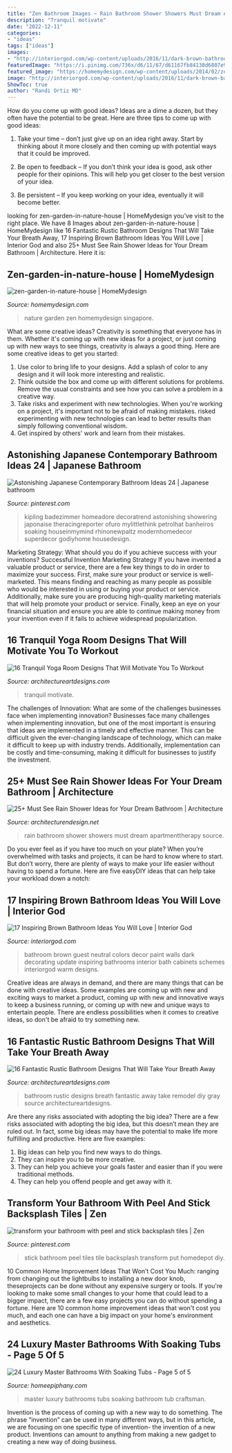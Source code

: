 ```yaml
---
title: "Zen Bathroom Images ~ Rain Bathroom Shower Showers Must Dream Apartmenttherapy Source"
description: "Tranquil motivate"
date: "2022-12-11"
categories:
- "ideas"
tags: ["ideas"]
images:
- "http://interiorgod.com/wp-content/uploads/2016/11/dark-brown-bathroom-wall.jpg"
featuredImage: "https://i.pinimg.com/736x/d6/11/67/d61167fb84138d6807e97c903d73b014.jpg"
featured_image: "https://homemydesign.com/wp-content/uploads/2014/02/zen-garden-in-nature-house.jpeg"
image: "http://interiorgod.com/wp-content/uploads/2016/11/dark-brown-bathroom-wall.jpg"
ShowToc: true
author: "Randi Ortiz MD"
---
```



How do you come up with good ideas?
Ideas are a dime a dozen, but they often have the potential to be great. Here are three tips to come up with good ideas:
1. Take your time – don’t just give up on an idea right away. Start by thinking about it more closely and then coming up with potential ways that it could be improved.

2. Be open to feedback – If you don’t think your idea is good, ask other people for their opinions. This will help you get closer to the best version of your idea.

3. Be persistent – If you keep working on your idea, eventually it will become better.

	

		
looking for zen-garden-in-nature-house | HomeMydesign you've visit to the right place. We have 8 Images about zen-garden-in-nature-house | HomeMydesign like 16 Fantastic Rustic Bathroom Designs That Will Take Your Breath Away, 17 Inspiring Brown Bathroom Ideas You Will Love | Interior God and also 25+ Must See Rain Shower Ideas for Your Dream Bathroom | Architecture. Here it is:
		
    
## Zen-garden-in-nature-house | HomeMydesign

<img loading=lazy src="https://homemydesign.com/wp-content/uploads/2014/02/zen-garden-in-nature-house.jpeg" onerror="this.onerror=null;this.src='https://tse2.mm.bing.net/th?id=OIP.AYBduDIyZ-HeNDAKcCE8cAHaLH&amp;pid=15.1';" alt="zen-garden-in-nature-house | HomeMydesign">

_Source: homemydesign.com_

>nature garden zen homemydesign singapore. 

	

What are some creative ideas?
Creativity is something that everyone has in them. Whether it's coming up with new ideas for a project, or just coming up with new ways to see things, creativity is always a good thing. Here are some creative ideas to get you started: 
1) Use color to bring life to your designs. Add a splash of color to any design and it will look more interesting and realistic. 
2) Think outside the box and come up with different solutions for problems. Remove the usual constraints and see how you can solve a problem in a creative way. 
3) Take risks and experiment with new technologies. When you're working on a project, it's important not to be afraid of making mistakes. risked experimenting with new technologies can lead to better results than simply following conventional wisdom. 
4) Get inspired by others' work and learn from their mistakes.

    
## Astonishing Japanese Contemporary Bathroom Ideas 24 | Japanese Bathroom

<img loading=lazy src="https://i.pinimg.com/736x/da/ab/70/daab70dddc669ee3501096e29eb181a6.jpg" onerror="this.onerror=null;this.src='https://tse3.mm.bing.net/th?id=OIP.y-VqE46C5ewz7Kuq9CBj2QHaLG&amp;pid=15.1';" alt="Astonishing Japanese Contemporary Bathroom Ideas 24 | Japanese bathroom">

_Source: pinterest.com_

>kipling badezimmer homeadore decoratrend astonishing showering japonaise theracingreporter ofuro mylittlethink petrolhat banheiros soaking houseinmymind rhinonewpaltz modernhomedecor superdecor godiyhome housedesign. 

	

Marketing Strategy: What should you do if you achieve success with your inventions?
Successful Invention Marketing Strategy
If you have invented a valuable product or service, there are a few key things to do in order to maximize your success. First, make sure your product or service is well-marketed. This means finding and reaching as many people as possible who would be interested in using or buying your product or service. Additionally, make sure you are producing high-quality marketing materials that will help promote your product or service. Finally, keep an eye on your financial situation and ensure you are able to continue making money from your invention even if it fails to achieve widespread popularization.

    
## 16 Tranquil Yoga Room Designs That Will Motivate You To Workout

<img loading=lazy src="https://www.architectureartdesigns.com/wp-content/uploads/2014/11/16-Tranquil-Yoga-Room-Designs-That-Will-Motivate-You-To-Workout-14.jpg" onerror="this.onerror=null;this.src='https://tse2.mm.bing.net/th?id=OIP.9XO7WGdKW4f2VF0TF0A8xwHaE8&amp;pid=15.1';" alt="16 Tranquil Yoga Room Designs That Will Motivate You To Workout">

_Source: architectureartdesigns.com_

>tranquil motivate. 

	

The challenges of Innovation: What are some of the challenges businesses face when implementing innovation?
Businesses face many challenges when implementing innovation, but one of the most important is ensuring that ideas are implemented in a timely and effective manner. This can be difficult given the ever-changing landscape of technology, which can make it difficult to keep up with industry trends. Additionally, implementation can be costly and time-consuming, making it difficult for businesses to justify the investment.

    
## 25+ Must See Rain Shower Ideas For Your Dream Bathroom | Architecture

<img loading=lazy src="https://cdn.architecturendesign.net/wp-content/uploads/2015/03/AD-Rain-Showers-Bathroom-Ideas-10.jpg" onerror="this.onerror=null;this.src='https://tse2.mm.bing.net/th?id=OIP.MQvnLfcK7LCd6AXPWxkEogHaLO&amp;pid=15.1';" alt="25+ Must See Rain Shower Ideas for Your Dream Bathroom | Architecture">

_Source: architecturendesign.net_

>rain bathroom shower showers must dream apartmenttherapy source. 

	

Do you ever feel as if you have too much on your plate? When you’re overwhelmed with tasks and projects, it can be hard to know where to start. But don’t worry, there are plenty of ways to make your life easier without having to spend a fortune. Here are five easyDIY ideas that can help take your workload down a notch: 

    
## 17 Inspiring Brown Bathroom Ideas You Will Love | Interior God

<img loading=lazy src="http://interiorgod.com/wp-content/uploads/2016/11/dark-brown-bathroom-wall.jpg" onerror="this.onerror=null;this.src='https://tse2.mm.bing.net/th?id=OIP.NpkR4oQgdBk0RJaOkNkd3wHaLK&amp;pid=15.1';" alt="17 Inspiring Brown Bathroom Ideas You Will Love | Interior God">

_Source: interiorgod.com_

>bathroom brown guest neutral colors decor paint walls dark decorating update inspiring bathrooms interior bath cabinets schemes interiorgod warm designs. 

	

Creative ideas are always in demand, and there are many things that can be done with creative ideas. Some examples are coming up with new and exciting ways to market a product, coming up with new and innovative ways to keep a business running, or coming up with new and unique ways to entertain people. There are endless possibilities when it comes to creative ideas, so don't be afraid to try something new.

    
## 16 Fantastic Rustic Bathroom Designs That Will Take Your Breath Away

<img loading=lazy src="https://www.architectureartdesigns.com/wp-content/uploads/2016/08/16-Fantastic-Rustic-Bathroom-Designs-That-Will-Take-Your-Breath-Away-12-630x945.jpg" onerror="this.onerror=null;this.src='https://tse2.mm.bing.net/th?id=OIP.qZfs3hHYZ5HouFLTmiZ8LAHaLH&amp;pid=15.1';" alt="16 Fantastic Rustic Bathroom Designs That Will Take Your Breath Away">

_Source: architectureartdesigns.com_

>bathroom rustic designs breath fantastic away take remodel diy gray source architectureartdesigns. 

	

Are there any risks associated with adopting the big idea?
There are a few risks associated with adopting the big idea, but this doesn’t mean they are ruled out. In fact, some big ideas may have the potential to make life more fulfilling and productive. Here are five examples: 
1. Big ideas can help you find new ways to do things.
2. They can inspire you to be more creative.
3. They can help you achieve your goals faster and easier than if you were traditional methods.
4. They can help you offend people and get away with it.

    
## Transform Your Bathroom With Peel And Stick Backsplash Tiles | Zen

<img loading=lazy src="https://i.pinimg.com/736x/d6/11/67/d61167fb84138d6807e97c903d73b014.jpg" onerror="this.onerror=null;this.src='https://tse1.mm.bing.net/th?id=OIP.CyWXCWaNIj2vxuQgc0K2YgHaLO&amp;pid=15.1';" alt="transform your bathroom with peel and stick backsplash tiles | Zen">

_Source: pinterest.com_

>stick bathroom peel tiles tile backsplash transform put homedepot diy. 

	

10 Common Home Improvement Ideas That Won’t Cost You Much: ranging from changing out the lightbulbs to installing a new door knob, theseprojects can be done without any expensive surgery or tools.
If you're looking to make some small changes to your home that could lead to a bigger impact, there are a few easy projects you can do without spending a fortune. Here are 10 common home improvement ideas that won't cost you much, and each one can have a big impact on your home's environment and aesthetics.

    
## 24 Luxury Master Bathrooms With Soaking Tubs - Page 5 Of 5

<img loading=lazy src="https://homeepiphany.com/wp-content/uploads/2015/10/24-Luxury-Master-Bathrooms-With-Soaking-Tubs-22.jpg" onerror="this.onerror=null;this.src='https://tse3.mm.bing.net/th?id=OIP.qm5bMtCeMggGBCFSNYgyqwHaJ4&amp;pid=15.1';" alt="24 Luxury Master Bathrooms With Soaking Tubs - Page 5 of 5">

_Source: homeepiphany.com_

>master luxury bathrooms tubs soaking bathroom tub craftsman. 

	

Invention is the process of coming up with a new way to do something. The phrase “invention” can be used in many different ways, but in this article, we are focusing on one specific type of invention- the invention of a new product. Inventions can amount to anything from making a new gadget to creating a new way of doing business.

